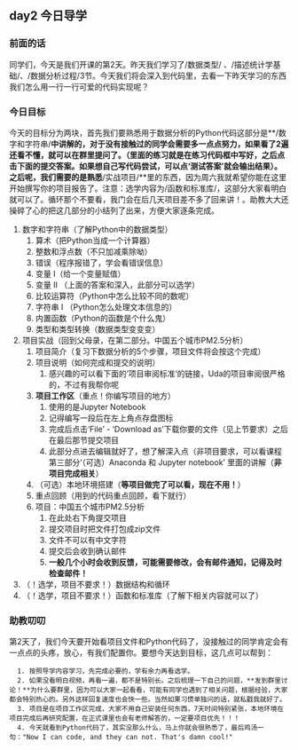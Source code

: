 ## day2 今日导学

### 前面的话

同学们，今天是我们开课的第2天。昨天我们学习了/数据类型/ 、/描述统计学基础/、/数据分析过程/3节。今天我们将会深入到代码里，去看一下昨天学习的东西我们怎么用一行一行可爱的代码实现呢？

### 今日目标

今天的目标分为两块，首先我们要熟悉用于数据分析的Python代码这部分是**/数字和字符串/**中讲解的，对于没有接触过的同学会需要多一点点努力，如果看了2遍还看不懂，就可以在群里提问了。（里面的练习就是在练习代码框中写好，之后点击下面的提交答案。如果想自己写代码尝试，可以点‘测试答案’就会输出结果）。之后呢，我们需要的是熟悉**/实战项目/**里的东西，因为周六我就希望你能在这里开始撰写你的项目报告了。注意：选学内容为/函数和标准库/，这部分大家看明白就可以了。循环那个不要看，我门会在后几天项目差不多了回来讲！。助教大大还操碎了心的把这几部分的小结列了出来，方便大家逐条完成。

1. 数字和字符串（了解Python中的数据类型）
   1. 算术（把Python当成一个计算器）
   2. 整数和浮点数（不只加减乘除呦）
   3. 错误（程序报错了，学会看错误信息）
   4. 变量 I（给一个变量赋值）
   5. 变量 II （上面的答案和深入，此部分可以选学）
   6. 比较运算符（Python中怎么比较不同的数呢）
   7. 字符串 I （Python怎么处理文本信息的）
   8. 内置函数（Python的函数是个什么鬼）
   9. 类型和类型转换（数据类型变变变）
2. 项目实战（回到父母录，在第二部分。中国五个城市PM2.5分析）
   1. 项目简介（复习下数据分析的5个步骤，项目文件将会按这个完成）
   2. 项目说明（如何完成和提交的说明）
      1. 感兴趣的可以看下面的’项目审阅标准‘的链接，Uda的项目审阅很严格的，不过有我帮你呢
   3. **项目工作区**（重点！你编写项目的地方）
      1. 使用的是Jupyter Notebook
      2. 记得编写一段后在左上角点存盘图标
      3. 完成后点击‘File’ - ‘Download as’下载你要的文件（见上节要求）之后在最后那节提交项目
      4. 此部分点进去编辑就好了，想了解深入点（非项目要求，可以看课程第三部分‘（可选）Anaconda 和 Jupyter notebook’ 里面的讲解（**非项目完成相关**）
   4. （可选）本地环境搭建（**等项目做完了可以看，现在不用！**）
   5. 重点回顾（用到的代码重点回顾，看下就行）
   6. 项目：中国五个城市PM2.5分析
      1. 在此处右下角提交项目
      2. 提交项目时把文件打包成zip文件
      3. 文件不可以有中文字符
      4. 提交后会收到确认邮件
      5. **一般几个小时会收到反馈，可能需要修改，会有邮件通知，记得及时检查邮件！**
3. （！选学，项目不要求！）数据结构和循环
4. （！选学，项目不要求！）函数和标准库（了解下相关内容就可以了）

### 助教叨叨

第2天了，我们今天要开始看项目文件和Python代码了，没接触过的同学肯定会有一点点的头疼，放心，有我们配置你。要想今天达到目标，这几点可以帮到：

      1. 按照导学内容学习，先完成必要的，学有余力再看选学。
      2. 如果没看明白视频，再看一遍，都不是特别长。之后梳理一下自己的问题，**发到群里讨论！**为什么要群里，因为可以大家一起看看，可能有同学也遇到了相关问题，根据经验，大家都会特别热心的。另外这样回复速度也会快一些。当然如果习惯单独问的话，就私戳我就好了。
      3. 项目是在项目工作区完成，大家不用自己安装任何东西，7天时间特别紧张，本地环境在项目完成后再研究配置，在正式课里也会有老师解答的，一定要项目优先！！！
      4. 今天就看到Python代码了，其实没那么什么，马上你就会很熟悉了，最后鸡汤一句："Now I can code, and they can not. That's damn cool!"
